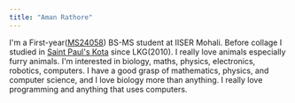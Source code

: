 ```yaml
---
title: "Aman Rathore"
---
```


I'm a First-year([MS24058](mailto:ms24058@iisermohali.ac.in)) BS-MS student at IISER Mohali. Before collage I studied in [Saint Paul's Kota](https://saintpaulskota.co.in/) since LKG(2010). I really love animals especially furry animals. I'm interested in biology, maths, physics, electronics, robotics, computers. I have a good grasp of mathematics, physics, and computer science, and I love biology more than anything. I really love programming and anything that uses computers.
